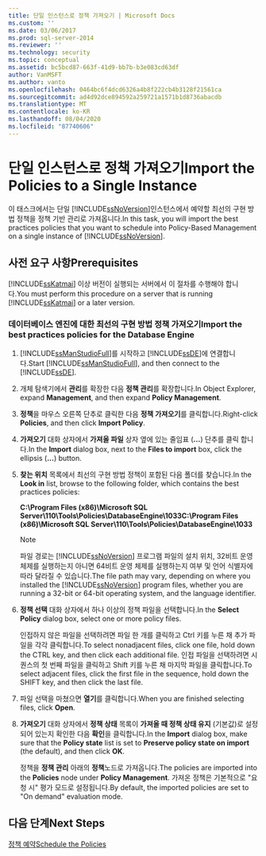 ```yaml
---
title: 단일 인스턴스로 정책 가져오기 | Microsoft Docs
ms.custom: ''
ms.date: 03/06/2017
ms.prod: sql-server-2014
ms.reviewer: ''
ms.technology: security
ms.topic: conceptual
ms.assetid: bc5bcd87-663f-41d9-bb7b-b3e083cd63df
author: VanMSFT
ms.author: vanto
ms.openlocfilehash: 0464bc6f4dcd6326a4b8f222cb4b3128f21561ca
ms.sourcegitcommit: ad4d92dce894592a259721a1571b1d8736abacdb
ms.translationtype: MT
ms.contentlocale: ko-KR
ms.lasthandoff: 08/04/2020
ms.locfileid: "87740606"
---
```

# <a name="import-the-policies-to-a-single-instance"></a><span data-ttu-id="38ba1-102">단일 인스턴스로 정책 가져오기</span><span class="sxs-lookup"><span data-stu-id="38ba1-102">Import the Policies to a Single Instance</span></span>
  <span data-ttu-id="38ba1-103">이 태스크에서는 단일 [!INCLUDE[ssNoVersion](../includes/ssnoversion-md.md)]인스턴스에서 예약할 최선의 구현 방법 정책을 정책 기반 관리로 가져옵니다.</span><span class="sxs-lookup"><span data-stu-id="38ba1-103">In this task, you will import the best practices policies that you want to schedule into Policy-Based Management on a single instance of [!INCLUDE[ssNoVersion](../includes/ssnoversion-md.md)].</span></span>  
  
## <a name="prerequisites"></a><span data-ttu-id="38ba1-104">사전 요구 사항</span><span class="sxs-lookup"><span data-stu-id="38ba1-104">Prerequisites</span></span>  
 <span data-ttu-id="38ba1-105">[!INCLUDE[ssKatmai](../includes/sskatmai-md.md)] 이상 버전이 실행되는 서버에서 이 절차를 수행해야 합니다.</span><span class="sxs-lookup"><span data-stu-id="38ba1-105">You must perform this procedure on a server that is running [!INCLUDE[ssKatmai](../includes/sskatmai-md.md)] or a later version.</span></span>  
  
### <a name="import-the-best-practices-policies-for-the-database-engine"></a><span data-ttu-id="38ba1-106">데이터베이스 엔진에 대한 최선의 구현 방법 정책 가져오기</span><span class="sxs-lookup"><span data-stu-id="38ba1-106">Import the best practices policies for the Database Engine</span></span>  
  
1.  <span data-ttu-id="38ba1-107">[!INCLUDE[ssManStudioFull](../includes/ssmanstudiofull-md.md)]를 시작하고 [!INCLUDE[ssDE](../includes/ssde-md.md)]에 연결합니다.</span><span class="sxs-lookup"><span data-stu-id="38ba1-107">Start [!INCLUDE[ssManStudioFull](../includes/ssmanstudiofull-md.md)], and then connect to the [!INCLUDE[ssDE](../includes/ssde-md.md)].</span></span>  
  
2.  <span data-ttu-id="38ba1-108">개체 탐색기에서 **관리**를 확장한 다음 **정책 관리**를 확장합니다.</span><span class="sxs-lookup"><span data-stu-id="38ba1-108">In Object Explorer, expand **Management**, and then expand **Policy Management**.</span></span>  
  
3.  <span data-ttu-id="38ba1-109">**정책**을 마우스 오른쪽 단추로 클릭한 다음 **정책 가져오기**를 클릭합니다.</span><span class="sxs-lookup"><span data-stu-id="38ba1-109">Right-click **Policies**, and then click **Import Policy**.</span></span>  
  
4.  <span data-ttu-id="38ba1-110">**가져오기** 대화 상자에서 **가져올 파일** 상자 옆에 있는 줄임표 (**...**) 단추를 클릭 합니다.</span><span class="sxs-lookup"><span data-stu-id="38ba1-110">In the **Import** dialog box, next to the **Files to import** box, click the ellipsis (**...**) button.</span></span>  
  
5.  <span data-ttu-id="38ba1-111">**찾는 위치** 목록에서 최선의 구현 방법 정책이 포함된 다음 폴더를 찾습니다.</span><span class="sxs-lookup"><span data-stu-id="38ba1-111">In the **Look in** list, browse to the following folder, which contains the best practices policies:</span></span>  
  
     <span data-ttu-id="38ba1-112">**C:\Program Files (x86)\Microsoft SQL Server\110\Tools\Policies\DatabaseEngine\1033**</span><span class="sxs-lookup"><span data-stu-id="38ba1-112">**C:\Program Files (x86)\Microsoft SQL Server\110\Tools\Policies\DatabaseEngine\1033**</span></span>  
  
    > [!NOTE]  
    >  <span data-ttu-id="38ba1-113">파일 경로는 [!INCLUDE[ssNoVersion](../includes/ssnoversion-md.md)] 프로그램 파일의 설치 위치, 32비트 운영 체제를 실행하는지 아니면 64비트 운영 체제를 실행하는지 여부 및 언어 식별자에 따라 달라질 수 있습니다.</span><span class="sxs-lookup"><span data-stu-id="38ba1-113">The file path may vary, depending on where you installed the [!INCLUDE[ssNoVersion](../includes/ssnoversion-md.md)] program files, whether you are running a 32-bit or 64-bit operating system, and the language identifier.</span></span>  
  
6.  <span data-ttu-id="38ba1-114">**정책 선택** 대화 상자에서 하나 이상의 정책 파일을 선택합니다.</span><span class="sxs-lookup"><span data-stu-id="38ba1-114">In the **Select Policy** dialog box, select one or more policy files.</span></span>  
  
     <span data-ttu-id="38ba1-115">인접하지 않은 파일을 선택하려면 파일 한 개를 클릭하고 Ctrl 키를 누른 채 추가 파일을 각각 클릭합니다.</span><span class="sxs-lookup"><span data-stu-id="38ba1-115">To select nonadjacent files, click one file, hold down the CTRL key, and then click each additional file.</span></span> <span data-ttu-id="38ba1-116">인접 파일을 선택하려면 시퀀스의 첫 번째 파일을 클릭하고 Shift 키를 누른 채 마지막 파일을 클릭합니다.</span><span class="sxs-lookup"><span data-stu-id="38ba1-116">To select adjacent files, click the first file in the sequence, hold down the SHIFT key, and then click the last file.</span></span>  
  
7.  <span data-ttu-id="38ba1-117">파일 선택을 마쳤으면 **열기**를 클릭합니다.</span><span class="sxs-lookup"><span data-stu-id="38ba1-117">When you are finished selecting files, click **Open**.</span></span>  
  
8.  <span data-ttu-id="38ba1-118">**가져오기** 대화 상자에서 **정책 상태** 목록이 **가져올 때 정책 상태 유지** (기본값)로 설정되어 있는지 확인한 다음 **확인**을 클릭합니다.</span><span class="sxs-lookup"><span data-stu-id="38ba1-118">In the **Import** dialog box, make sure that the **Policy state** list is set to **Preserve policy state on import** (the default), and then click **OK**.</span></span>  
  
     <span data-ttu-id="38ba1-119">정책을 **정책 관리** 아래의 **정책**노드로 가져옵니다.</span><span class="sxs-lookup"><span data-stu-id="38ba1-119">The policies are imported into the **Policies** node under **Policy Management**.</span></span> <span data-ttu-id="38ba1-120">가져온 정책은 기본적으로 "요청 시" 평가 모드로 설정됩니다.</span><span class="sxs-lookup"><span data-stu-id="38ba1-120">By default, the imported policies are set to "On demand" evaluation mode.</span></span>  
  
## <a name="next-steps"></a><span data-ttu-id="38ba1-121">다음 단계</span><span class="sxs-lookup"><span data-stu-id="38ba1-121">Next Steps</span></span>  
 [<span data-ttu-id="38ba1-122">정책 예약</span><span class="sxs-lookup"><span data-stu-id="38ba1-122">Schedule the Policies</span></span>](../../2014/tutorials/schedule-the-policies.md)  
  
  
